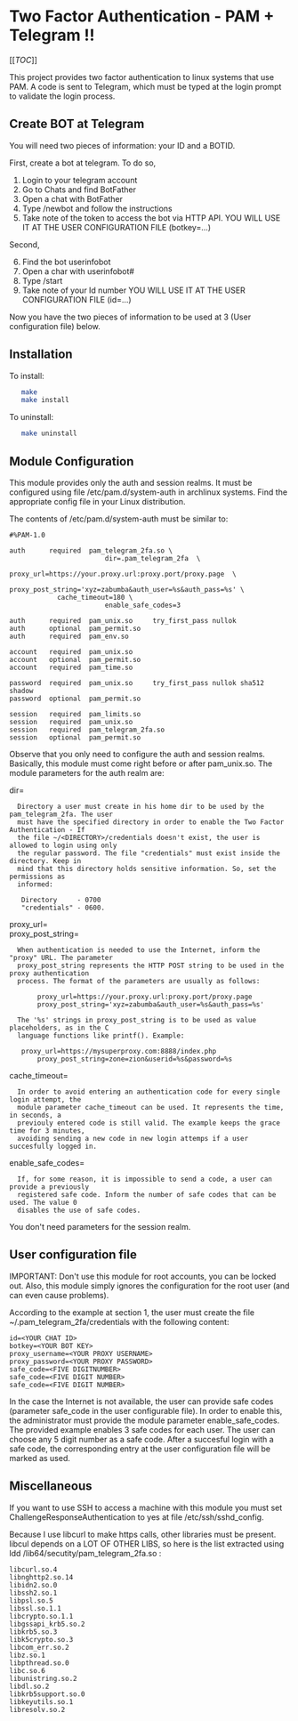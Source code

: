 # Two Factor Authentication - PAM + Telegram !!

[[_TOC_]]

This project provides two factor authentication to linux systems that use PAM. A code is sent to
Telegram, which must be typed at the login prompt to validate the login process.

## Create BOT at Telegram

You will need two pieces of information: your ID and a BOTID.

First, create a bot at telegram. To do so, 

1. Login to your telegram account 
2. Go to Chats and find BotFather
3. Open a chat with BotFather
4. Type /newbot and follow the instructions
5. Take note of the token to access the bot via HTTP API. YOU WILL USE IT AT THE USER CONFIGURATION FILE (botkey=...)

Second, 

6. Find the bot userinfobot
7. Open a char with userinfobot#
8. Type /start 
9. Take note of your Id number YOU WILL USE IT AT THE USER CONFIGURATION FILE (id=...)

Now you have the two pieces of information to be used at 3 (User configuration file) below.

## Installation

To install:
```bash
   make
   make install
```
To uninstall:
```bash
   make uninstall
```

## Module Configuration

This module provides only the auth and session realms. It must be configured using file
/etc/pam.d/system-auth in archlinux systems. Find the appropriate config file in your Linux
distribution.

The contents of /etc/pam.d/system-auth must be similar to:

	#%PAM-1.0

	auth	  required  pam_telegram_2fa.so \ 
                            dir=.pam_telegram_2fa  \
                            proxy_url=https://your.proxy.url:proxy.port/proxy.page  \
                            proxy_post_string='xyz=zabumba&auth_user=%s&auth_pass=%s' \
			    cache_timeout=180 \
                            enable_safe_codes=3

	auth      required  pam_unix.so     try_first_pass nullok
	auth      optional  pam_permit.so
	auth      required  pam_env.so

	account   required  pam_unix.so
	account   optional  pam_permit.so
	account   required  pam_time.so

	password  required  pam_unix.so     try_first_pass nullok sha512 shadow
	password  optional  pam_permit.so	

	session   required  pam_limits.so
	session   required  pam_unix.so
	session	  required  pam_telegram_2fa.so
	session   optional  pam_permit.so

Observe that you only need to configure the auth and session realms. Basically, this module must
come right before or after pam_unix.so. The module parameters for the auth realm are:


   dir=	    	       	  

      Directory a user must create in his home dir to be used by the pam_telegram_2fa. The user
      must have the specified directory in order to enable the Two Factor Authentication - If 
      the file ~/<DIRECTORY>/credentials doesn't exist, the user is allowed to login using only 
      the regular password. The file "credentials" must exist inside the directory. Keep in 
      mind that this directory holds sensitive information. So, set the permissions as 
      informed:

	   Directory     - 0700
	   "credentials" - 0600.
				  
   proxy_url=		  
   proxy_post_string=	  

      When authentication is needed to use the Internet, inform the "proxy" URL. The parameter 
      proxy_post_string represents the HTTP POST string to be used in the proxy authentication 
      process. The format of the parameters are usually as follows:

           proxy_url=https://your.proxy.url:proxy.port/proxy.page
           proxy_post_string='xyz=zabumba&auth_user=%s&auth_pass=%s'

      The '%s' strings in proxy_post_string is to be used as value placeholders, as in the C 
      language functions like printf(). Example:

	   proxy_url=https://mysuperproxy.com:8888/index.php
       	   proxy_post_string=zone=zion&userid=%s&password=%s

			  
   cache_timeout=         

      In order to avoid entering an authentication code for every single login attempt, the 
      module parameter cache_timeout can be used. It represents the time, in seconds, a 
      previouly entered code is still valid. The example keeps the grace time for 3 minutes, 
      avoiding sending a new code in new login attemps if a user succesfully logged in.
   			  
   enable_safe_codes=	  

      If, for some reason, it is impossible to send a code, a user can provide a previously 
      registered safe code. Inform the number of safe codes that can be used. The value 0 
      disables the use of safe codes.

You don't need parameters for the session realm.

## User configuration file

IMPORTANT: Don't use this module for root accounts, you can be locked out. Also, this module 
           simply ignores the configuration for the root user (and can even cause problems).

According to the example at section 1, the user must create the file
~/.pam_telegram_2fa/credentials with the following content:

```
id=<YOUR CHAT ID>
botkey=<YOUR BOT KEY>
proxy_username=<YOUR PROXY USERNAME>
proxy_password=<YOUR PROXY PASSWORD>
safe_code=<FIVE DIGITNUMBER>
safe_code=<FIVE DIGIT NUMBER>
safe_code=<FIVE DIGIT NUMBER>
```

In the case the Internet is not available, the user can provide safe codes (parameter safe_code
in the user configurable file).  In order to enable this, the administrator must provide the
module parameter enable_safe_codes. The provided example enables 3 safe codes for each user.
The user can choose any 5 digit number as a safe code. After a succesful login with a safe code,
the corresponding entry at the user configuration file will be marked as used.

## Miscellaneous

If you want to use SSH to access a machine with this module you must set
ChallengeResponseAuthentication to yes at file /etc/ssh/sshd_config.

Because I use libcurl to make https calls, other libraries must be present.  libcul depends on
a LOT OF OTHER LIBS, so here is the list extracted using
ldd /lib64/secutity/pam_telegram_2fa.so :

	libcurl.so.4
	libnghttp2.so.14
	libidn2.so.0
	libssh2.so.1
	libpsl.so.5
	libssl.so.1.1
	libcrypto.so.1.1
	libgssapi_krb5.so.2
	libkrb5.so.3
	libk5crypto.so.3
	libcom_err.so.2
	libz.so.1
	libpthread.so.0
	libc.so.6
	libunistring.so.2
	libdl.so.2
	libkrb5support.so.0
	libkeyutils.so.1
	libresolv.so.2

